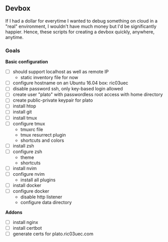 ## Devbox

If I had a dollar for everytime I wanted to debug something on cloud in
a "real" environment, I wouldn't have much money but I'd be significantly
happier. Hence, these scripts for creating a devbox quickly, anywhere, anytime.

### Goals

**Basic configuration**

- [  ] should support localhost as well as remote IP
    - static inventory file for now
- [  ] configure hostname on an Ubuntu 16.04 box: ric03uec
- [  ] disable password ssh, only key-based login allowed
- [  ] create user "plato" with passwordless root access with home directory
- [  ] create public-private keypair for plato
- [  ] install htop
- [  ] install git
- [  ] install tmux
- [  ] configure tmux
    - tmuxrc file
    - tmux resurrect plugin
    - shortcuts and colors
- [  ] install zsh
- [  ] configure zsh
    - theme
    - shortcuts
- [  ] install nvim
- [  ] configure nvim
    - install all plugins
- [  ] install docker
- [  ] configure docker
    - disable http listener
    - configure data directory

**Addons**
- [  ] install nginx
- [  ] install certbot
- [  ] generate certs for plato.ric03uec.com

